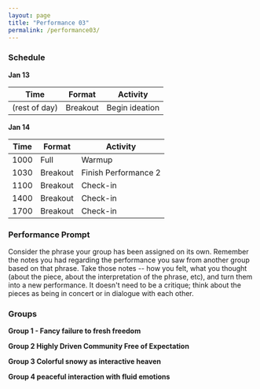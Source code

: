 ```yaml
---
layout: page
title: "Performance 03"
permalink: /performance03/
---
```


### Schedule

**Jan 13**  

| Time          | Format   | Activity       |
| ------------- | -------- | -------------- |
| (rest of day) | Breakout | Begin ideation |

**Jan 14**  

| Time | Format   | Activity             |
| ---- | -------- | -------------------- |
| 1000 | Full     | Warmup               |
| 1030 | Breakout | Finish Performance 2 |
| 1100 | Breakout | Check-in             |
| 1400 | Breakout | Check-in             |
| 1700 | Breakout | Check-in             |

### Performance Prompt

Consider the phrase your group has been assigned on its own. Remember the notes you had regarding the performance you saw from another group based on that phrase. Take those notes -- how you felt, what you thought (about the piece, about the interpretation of the phrase, etc), and turn them into a new performance. It doesn't need to be a critique; think about the pieces as being in concert or in dialogue with each other.

### Groups

**Group 1	- Fancy failure to fresh freedom**  

	
**Group 2	Highly Driven Community Free of Expectation**  

	
**Group 3	Colorful snowy as interactive heaven**  

	
**Group 4	peaceful interaction with fluid emotions**  
